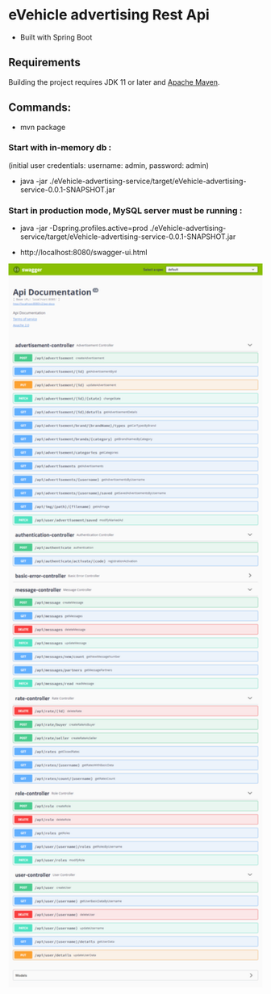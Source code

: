 
# eVehicle advertising Rest Api
- Built with Spring Boot
## Requirements

Building the project requires JDK 11 or later and [Apache Maven](https://maven.apache.org/).

## Commands:

- mvn package
### Start with in-memory db :
 (initial user credentials: username: admin, password: admin)
- java -jar ./eVehicle-advertising-service/target/eVehicle-advertising-service-0.0.1-SNAPSHOT.jar
### Start in production mode, MySQL server must be running  :
- java -jar -Dspring.profiles.active=prod ./eVehicle-advertising-service/target/eVehicle-advertising-service-0.0.1-SNAPSHOT.jar 

- http://localhost:8080/swagger-ui.html 

<img src="documentation.png" width="900px">
